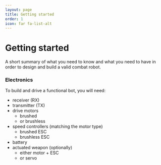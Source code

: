 ```yaml
---
layout: page
title: Getting started
order: 1
icon: far fa-list-alt
---
```

# Getting started
A short summary of what you need to know and what you need to have in order to
design and build a valid combat robot.

### Electronics
To build and drive a functional bot, you will need:
* receiver (RX)
* transmitter (TX)
* drive motors
  * brushed
  * or brushless
* speed controllers (matching the motor type)
  * brushed ESC
  * brushless ESC
* battery
* actuated weapon (optionally)
  * either motor + ESC
  * or servo
